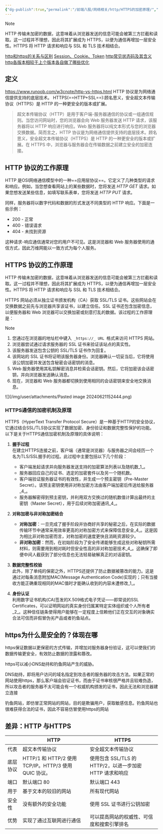 ```yaml
---
{"dg-publish":true,"permalink":"/前端八股/网络相关/http/HTTPS的加密原理/","created":"2025-05-25T13:32:14.783+08:00","updated":"2025-06-15T13:13:24.365+08:00"}
---
```


> [!NOTE]
> HTTP 传输未加密的数据，这意味着从浏览器发送的信息可能会被第三方拦截和读取。这一过程并不理想，因此将其扩展成为 HTTPS，以便为通信再增加一层安全性。HTTPS 将 HTTP 请求和响应与 SSL 和 TLS 技术相结合。

[http和https的关系与区别](http和https的关系与区别.md)
[Session、Cookie、Token](Session、Cookie、Token.md)
[http常见状态码及其含义](http常见状态码及其含义.md)
[http各版本相较于上个版本各自做了哪些优化](http各版本相较于上个版本各自做了哪些优化.md)
## 定义
https://www.runoob.com/w3cnote/http-vs-https.html
HTTP 协议是为网络通信提供支持的底层技术。
HTTPS(==HTTP+SSL==):顾名思义，安全超文本传输协议（HTTPS）是 HTTP 的一种更安全的版本或扩展。
> 超文本传输协议（HTTP）是用于客户端-服务器通信的协议或一组通信规则。当您访问网站时，您的浏览器会向 Web 服务器发送 HTTP 请求，该服务器将以 HTTP 响应进行响应。Web 服务器将以纯文本形式与您的浏览器交换数据。简而言之，HTTP 协议是为网络通信提供支持的底层技术。顾名思义，安全超文本传输协议（HTTPS）是 HTTP 的一种更安全的版本或扩展。在 HTTPS 中，浏览器与服务器会在传输数据之前建立安全的加密连接。
## HTTP 协议的工作原理

HTTP 是OSI网络通信模型中的一种==应用层协议==。它定义了几种类型的请求和响应。例如，当您想查看网站上的某些数据时，您将发送 _HTTP GET_ 请求。如果您想发送某些信息，如填写联系表单，您将发送 _HTTP PUT_ 请求。

同样，服务器将以数字代码和数据的形式发送不同类型的 HTTP 响应。下面是一些示例：

- 200 - 正常
- 400 - 错误请求
- 404 - 未找到资源

这种请求-响应通信通常对您的用户不可见。这是浏览器和 Web 服务器使用的通信方式，因此万维网能以一致方式为每个人服务。
## HTTPS 协议的工作原理

HTTP 传输未加密的数据，这意味着从浏览器发送的信息可能会被第三方拦截和读取。这一过程并不理想，因此将其扩展成为 HTTPS，以便为通信再增加一层安全性。HTTPS 将 HTTP 请求和响应与 SSL 和 TLS 技术相结合。

HTTPS 网站必须从独立证书颁发机构（CA）获取 SSL/TLS 证书。这些网站会在交换数据之前先与浏览器共享该证书，以建立信任。SSL 证书还包含加密信息，以便服务器和 Web 浏览器可以交换加密或刻意打乱的数据。该过程的工作原理是：

> [!NOTE]
> 1. 您通过在浏览器的地址栏中键入` _https://_ URL `格式来访问 HTTPS 网站。
> 2. 浏览器尝试通过请求服务器的 SSL 证书来验证该站点的真实性。
> 3. 该服务器发送包含公钥的 SSL/TLS 证书作为回复。
> 4. 该网站的 SSL 证书将证明该服务器身份。浏览器确认一切妥当后，它将使用该公钥加密并发送包含秘密会话密钥的消息。
> 5. Web 服务器使用其私钥解密消息并检索会话密钥。然后，它将加密该会话密钥，并向浏览器发送确认消息。
> 6. 现在，浏览器和 Web 服务器都切换到使用相同的会话密钥来安全地交换消息。

![](/img/user/attachments/Pasted image 20240621152444.png)
### HTTPS通信的加密机制及原理

HTTPS（HyperText Transfer Protocol Secure）是一种基于HTTP的安全协议，它通过结合SSL/TLS协议实现了数据加密、身份验证和数据完整性保护的功能。以下是关于HTTPS通信加密机制及原理的具体说明：

1. **握手过程**  
    在建立HTTPS连接之前，客户端（通常是浏览器）与服务器之间会经历一个名为TLS/SSL握手的过程。此过程中主要包括以下几个阶段：
    
    - 客户端发起请求并向服务器发送支持的加密算法列表以及随机数_1_。
    - 服务器回应自己的证书、选定的加密套件以及另一个随机数。
    - 客户端验证服务器证书的有效性，并生成一个预主密钥（Pre-Master Secret）。该预主密钥使用非对称加密方法由客户端加密后传送给服务器_4_。
    - 服务器解密得到预主密钥，并利用双方交换过的随机数值计算出最终的主密钥（Master Secret），用于后续对称加密通讯_4_。
2. **对称加密与非对称加密结合**
    
    - **对称加密**：一旦完成了握手阶段并协商好共享的秘密之后，在实际的数据传输环节中通常采用效率更高的对称加密方式来保障信息安全_4_。这是因为相比非对称加密而言，对称加密的速度更快且消耗资源较少。
    - **非对称加密**：然而，在初始阶段为了安全传递能够生成这些对称秘钥所需材料，则需要用到相对耗时但安全性高的非对称加密技术_4_。这确保了即便中间人截获到了部分信息也无法轻易破解真正的对话密钥。
3. **数据完整性校验**  
    此外，除了单纯的保密之外，HTTPS还提供了防止数据被篡改的能力。这是通过对每条消息附加MAC(Message Authentication Code)实现的；只有当接收方能正确重现相同的MAC值时才能确认收到的内容未遭修改_1_。
    
4. **身份认证**  
    利用数字证书机构(CA)签发的X.509格式电子凭证——即常说的SSL Certificates，可以证明网站的真实身份归属某特定实体组织或个人所有者_2_。这种信任链条使得用户能够在一定程度上信赖他们正在交互的对象确实合法可信而非假冒伪劣产品或者钓鱼站点。
## https为什么是安全的？体现在哪

https保证数据以更保密的方式传输，并增加对服务器身份验证，这可以使我们的数据传输更安全，有效防止数据的泄露和篡改。

https可以减小DNS劫持和钓鱼网站产生的威胁。

DNS劫持，即将用户访问的域名指定到攻击者的服务器的攻击方法。如果正常的网站使用https，那么客户端会验证证书，而由于证书审核很严格并且较难伪造，所以攻击者的服务器不太可能会有一个权威机构颁发的证书，因此无法和浏览器建立连接

钓鱼网站，即仿冒正常网站的网站，目的是欺骗用户，获取敏感信息。钓鱼网站也很难获得合法的证书，因此不容易仿冒使用https的网站
## 差异：HTTP 与HTTPS

|      | HTTP                                         | HTTPS                                   |
| ---- | -------------------------------------------- | --------------------------------------- |
| 代表   | 超文本传输协议                                      | 安全超文本传输协议                               |
| 底层协议 | HTTP/1 和 HTTP/2 使用 TCP/IP。HTTP/3 使用 QUIC 协议。 | 使用包含 SSL/TLS 的 HTTP/2，以进一步加密 HTTP 请求和响应 |
| 端口   | 默认端口 80                                      | 默认端口 443                                |
| 用于   | 基于文本的较旧的网站                                   | 所有现代网站                                  |
| 安全性  | 没有额外的安全功能                                    | 使用 SSL 证书进行公钥加密                         |
| 优势   | 实现了通过互联网进行通信                                 | 可以提高网站的权威性、可信度和搜索引擎排名                   |
